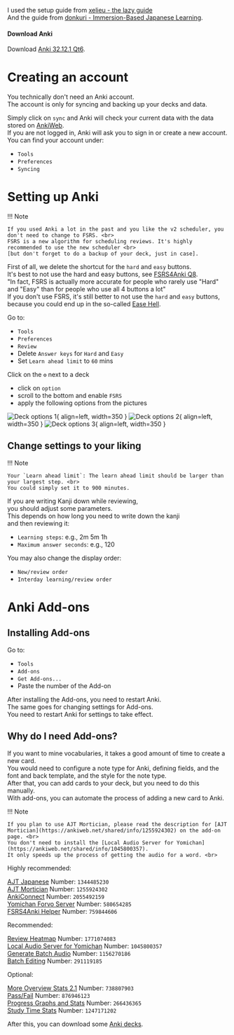 I used the setup guide from [xelieu - the lazy guide](https://xelieu.github.io/jp-lazy-guide/setupAnki/)  
And the guide from [donkuri - Immersion-Based Japanese Learning](https://donkuri.github.io/learn-japanese/setup/#installing-anki).

#### Download Anki

Download [Anki 32.12.1 Qt6](https://apps.ankiweb.net/).

# Creating an account

You technically don't need an Anki account. <br>
The account is only for syncing and backing up your decks and data. <br>

Simply click on `sync` and Anki will check your current data with the data stored on [AnkiWeb](https://ankiweb.net/about). <br>
If you are not logged in, Anki will ask you to sign in or create a new account. <br>
You can find your account under:

- `Tools`
- `Preferences`
- `Syncing`

# Setting up Anki

!!! Note

    If you used Anki a lot in the past and you like the v2 scheduler, you don't need to change to FSRS. <br>
    FSRS is a new algorithm for scheduling reviews. It's highly recommended to use the new scheduler <br>
    [but don't forget to do a backup of your deck, just in case].

First of all, we delete the shortcut for the `hard` and `easy` buttons. <br>
It's best to not use the hard and easy buttons, see [FSRS4Anki Q8](https://github.com/open-spaced-repetition/fsrs4anki/blob/main/docs/tutorial.md#faq). <br>
"In fact, FSRS is actually more accurate for people who rarely use "Hard" and "Easy" than for people who use all 4 buttons a lot" <br>
If you don't use FSRS, it's still better to not use the `hard` and `easy` buttons, because you could end up in the so-called [Ease Hell](https://readbroca.com/anki/ease-hell/).

Go to:

- `Tools`
- `Preferences`
- `Review`
- Delete `Answer keys` for `Hard` and `Easy`
- Set `Learn ahead limit` to `60` mins 

Click on the `⚙` next to a deck

- click on `option`
- scroll to the bottom and enable `FSRS`
- apply the following options from the pictures

![Deck options 1](../assets/images/deck_options_1.png){ align=left, width=350 }
![Deck options 2](../assets/images/deck_options_2.png){ align=left, width=350 }
![Deck options 3](../assets/images/deck_options_3.png){ align=left, width=350 }

## Change settings to your liking

!!! Note

    Your `Learn ahead limit`: The learn ahead limit should be larger than your largest step. <br>
    You could simply set it to 900 minutes.

If you are writing Kanji down while reviewing, <br>
you should adjust some parameters. <br>
This depends on how long you need to write down the kanji <br> 
and then reviewing it:

- `Learning steps`: e.g., 2m 5m 1h
- `Maximum answer seconds`: e.g., 120

You may also change the display order:

- `New/review order`
- `Interday learning/review order`

# Anki Add-ons

## Installing Add-ons

Go to:

- `Tools`
- `Add-ons`
- `Get Add-ons...`
- Paste the number of the Add-on

After installing the Add-ons, you need to restart Anki. <br>
The same goes for changing settings for Add-ons. <br>
You need to restart Anki for settings to take effect.


## Why do I need Add-ons?

If you want to mine vocabularies, it takes a good amount of time to create a new card. <br>
You would need to configure a note type for Anki, defining fields, and the font and back template, and the style for the note type. <br>
After that, you can add cards to your deck, but you need to do this manually. <br>
With add-ons, you can automate the process of adding a new card to Anki. <br>
<!-- [See](XXX) -->

!!! Note

    If you plan to use AJT Mortician, please read the description for [AJT Mortician](https://ankiweb.net/shared/info/1255924302) on the add-on page. <br>
    You don't need to install the [Local Audio Server for Yomichan](https://ankiweb.net/shared/info/1045800357). 
    It only speeds up the process of getting the audio for a word. <br>

<!-- See more under [mining](XXX): -->

Highly recommended:

[AJT Japanese](https://ankiweb.net/shared/info/1344485230) Number: `1344485230` <br>
[AJT Mortician](https://ankiweb.net/shared/info/1255924302) Number: `1255924302` <br>
[AnkiConnect](https://ankiweb.net/shared/info/2055492159) Number: `2055492159` <br>
[Yomichan Forvo Server](https://ankiweb.net/shared/info/580654285) Number: `580654285` <br>
[FSRS4Anki Helper](https://ankiweb.net/shared/info/759844606) Number: `759844606`


Recommended:

[Review Heatmap](https://ankiweb.net/shared/info/1771074083) Number: `1771074083` <br>
[Local Audio Server for Yomichan](https://ankiweb.net/shared/info/1045800357) Number: `1045800357` <br>
[Generate Batch Audio](https://ankiweb.net/shared/info/1156270186) Number: `1156270186` <br>
[Batch Editing](https://ankiweb.net/shared/info/291119185) Number: `291119185`


Optional:

[More Overview Stats 2.1](https://ankiweb.net/shared/info/738807903) Number: `738807903` <br>
[Pass/Fail](https://ankiweb.net/shared/info/876946123) Number: `876946123` <br>
[Progress Graphs and Stats](https://ankiweb.net/shared/info/266436365) Number: `266436365` <br>
[Study Time Stats](https://ankiweb.net/shared/info/1247171202) Number: `1247171202` <br>


After this, you can download some [Anki decks](AnkiDecks.md).
